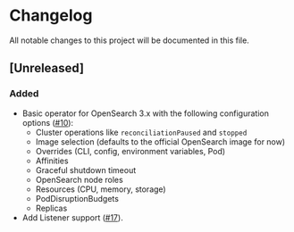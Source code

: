 # Changelog

All notable changes to this project will be documented in this file.

## [Unreleased]

### Added

- Basic operator for OpenSearch 3.x with the following configuration options ([#10]):
  - Cluster operations like `reconciliationPaused` and `stopped`
  - Image selection (defaults to the official OpenSearch image for now)
  - Overrides (CLI, config, environment variables, Pod)
  - Affinities
  - Graceful shutdown timeout
  - OpenSearch node roles
  - Resources (CPU, memory, storage)
  - PodDisruptionBudgets
  - Replicas
- Add Listener support ([#17]).

[#10]: https://github.com/stackabletech/opensearch-operator/pull/10
[#17]: https://github.com/stackabletech/opensearch-operator/pull/17
